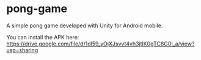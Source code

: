# pong-game

A simple pong game developed with Unity for Android mobile.

You can install the APK here: https://drive.google.com/file/d/1dl59_yOjXJsvvt4vh3jtIK0gTC8G0I_a/view?usp=sharing

